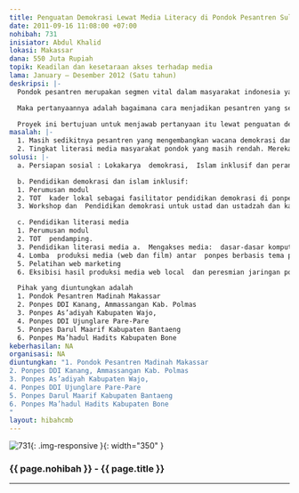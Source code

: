 ```yaml
---
title: Penguatan Demokrasi Lewat Media Literacy di Pondok Pesantren Sulselbar
date: 2011-09-16 11:08:00 +07:00
nohibah: 731
inisiator: Abdul Khalid
lokasi: Makassar
dana: 550 Juta Rupiah
topik: Keadilan dan kesetaraan akses terhadap media
lama: January – Desember 2012 (Satu tahun)
deskripsi: |-
  Pondok pesantren merupakan segmen vital dalam masyarakat indonesia yang relijius. Namun  kekerasan dan radikalisasi agama yang terjadi akhir-akhir ini disinyalir  banyak diinisiasi dari pondok-pondok pesantren atau alumni-alumni pesantren. Pada kenyataannya,  pondok pesantren memang belum banyak mengadopsi kosa kata demokrasi, plurarisme, gender dan hak asasi manusia dalam pengajaran pengajaran yang mereka lakukan. Disamping itu, mereka juga banyak jauh dari persentuhan dengan dunia global.

  Maka pertanyaannya adalah bagaimana cara menjadikan pesantren yang sering dipandang sebagai kekuatan anti demokrasi ini berbalik menjadi  pusat pusat penguat demokrasi? Bagaimana menjadikan pesantren-pesantren ini memiliki pandangan yang lebih realistis dalam terhadap persoalan-persoalan kemasyarakatan dan kemanusiaan. Bagaimana  menjadikan mereka salah satu garda terdepan dalam menyebarkan pandangan demokratis, inklusivitas agama ke masyarakat.

  Proyek ini bertujuan untuk menjawab pertanyaan itu lewat penguatan demokrasi di kalangan pondok pesantren, terutama lewat ustadzah-ustadzahnya,  lewat kegiatan pendidikan demokrasi dan media literacy. Diharapkan setelah mereka memiliki kemampuan untuk mengakses, menganalisa dan memproduksi media, kemampuan tersebut digunakan untuk mengkampanyekan nilai nilai demokrasi dan hak asasi manusia untuk massa yang jadi basis basis komunitas mereka dan memperkuat jaringan demokrasi di antara mereka sendiri.
masalah: |-
  1. Masih sedikitnya pesantren yang mengembangkan wacana demokrasi dan islam inklusif, lebih sedikit lagi yang menjadi pusat pusat kampanye kedua tema itu. Imej terhadap pondok pesantren yang terbangun selama ini adalah mereka selalu tertinggal dalam isu isu global seperti ini, bahkan seringkali melawannya. Ini dikarenakan belum terbumikannya wacana demokrasi dan  hak asasi manusia di kalangan pondok pesantren. Islam mereka cenderung eksklusif dan anti demokrasi.
  2. Tingkat literasi media masyarakat pondok yang masih rendah. Mereka kebanyakan adalah konsumen media, mereka belum mampu mengakses, menganalisa, mengevaluasi dan mengkomunikasikan informasi dalam berbagai format media. Padahal keluaran pondok pesantren  seringkali harus terjun ke masyarakat sebagai penceramah, atau tokoh tokoh masyarakat harus menghadapi realitas dunia yang sudah maju dan kompleks. Media literacy yang mereka miliki akan membantu menyebarkan keyakinan demokrasi yang sudah  terbangun lewat pelatihan ini, dan membantu mereka menghadapi dunia luar
solusi: |-
  a. Persiapan sosial : Lokakarya  demokrasi,  Islam inklusif dan peran media

  b. Pendidikan demokrasi dan islam inklusif:
  1. Perumusan modul
  2. TOT  kader lokal sebagai fasilitator pendidikan demokrasi di ponpes
  3. Workshop dan  Pendidikan demokrasi untuk ustad dan ustadzah dan kader – kader pesantren : a, in class b, outclass dilakukan lewat diskusi demokrasi dengan santri dan  komunitas, kunjungan ke dprd, latihan menulis isu demokrasi dan islam inklusif

  c. Pendidikan literasi media
  1. Perumusan modul
  2. TOT  pendamping.
  3. Pendidikan literasi media a.  Mengakses media:  dasar-dasar komputer dan internet, pendidikan tingkat lanjut (pembuatan web) dan produksi video b.  menganalisa, mengevaluasi dan memproduksi media:  pelatihan jurnalisme, pendampingan pembangunan web dan produksi media
  4. Lomba  produksi media (web dan film) antar  ponpes berbasis tema penguatan demokrasi
  5. Pelatihan web marketing
  6. Eksibisi hasil produksi media web local  dan peresmian jaringan ponpes penyambung lidah demokrasi  dan partneship dengan Aliansi Jurnalis Independen

  Pihak yang diuntungkan adalah
  1. Pondok Pesantren Madinah Makassar
  2. Ponpes DDI Kanang, Ammassangan Kab. Polmas
  3. Ponpes As’adiyah Kabupaten Wajo,
  4. Ponpes DDI Ujunglare Pare-Pare
  5. Ponpes Darul Maarif Kabupaten Bantaeng
  6. Ponpes Ma’hadul Hadits Kabupaten Bone
keberhasilan: NA
organisasi: NA
diuntungkan: "1. Pondok Pesantren Madinah Makassar 
2. Ponpes DDI Kanang, Ammassangan Kab. Polmas
3. Ponpes As’adiyah Kabupaten Wajo, 
4. Ponpes DDI Ujunglare Pare-Pare 
5. Ponpes Darul Maarif Kabupaten Bantaeng 
6. Ponpes Ma’hadul Hadits Kabupaten Bone 
"
layout: hibahcmb
---
```


![731](/static/img/hibahcmb/731.png){: .img-responsive }{: width="350" }

### {{ page.nohibah }} - {{ page.title }}

---
